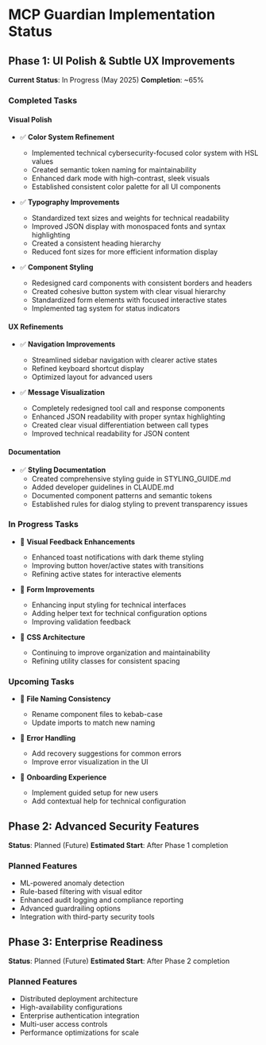 # MCP Guardian Implementation Status

## Phase 1: UI Polish & Subtle UX Improvements

**Current Status**: In Progress (May 2025)
**Completion**: ~65%

### Completed Tasks

#### Visual Polish
- ✅ **Color System Refinement**
  - Implemented technical cybersecurity-focused color system with HSL values
  - Created semantic token naming for maintainability
  - Enhanced dark mode with high-contrast, sleek visuals
  - Established consistent color palette for all UI components

- ✅ **Typography Improvements**
  - Standardized text sizes and weights for technical readability
  - Improved JSON display with monospaced fonts and syntax highlighting
  - Created a consistent heading hierarchy
  - Reduced font sizes for more efficient information display

- ✅ **Component Styling**
  - Redesigned card components with consistent borders and headers
  - Created cohesive button system with clear visual hierarchy
  - Standardized form elements with focused interactive states
  - Implemented tag system for status indicators

#### UX Refinements
- ✅ **Navigation Improvements**
  - Streamlined sidebar navigation with clearer active states
  - Refined keyboard shortcut display
  - Optimized layout for advanced users

- ✅ **Message Visualization**
  - Completely redesigned tool call and response components
  - Enhanced JSON readability with proper syntax highlighting
  - Created clear visual differentiation between call types
  - Improved technical readability for JSON content

#### Documentation
- ✅ **Styling Documentation**
  - Created comprehensive styling guide in STYLING_GUIDE.md
  - Added developer guidelines in CLAUDE.md
  - Documented component patterns and semantic tokens
  - Established rules for dialog styling to prevent transparency issues

### In Progress Tasks

- 🔄 **Visual Feedback Enhancements**
  - Enhanced toast notifications with dark theme styling
  - Improving button hover/active states with transitions
  - Refining active states for interactive elements

- 🔄 **Form Improvements**
  - Enhancing input styling for technical interfaces
  - Adding helper text for technical configuration options
  - Improving validation feedback

- 🔄 **CSS Architecture**
  - Continuing to improve organization and maintainability
  - Refining utility classes for consistent spacing

### Upcoming Tasks

- 📅 **File Naming Consistency**
  - Rename component files to kebab-case
  - Update imports to match new naming

- 📅 **Error Handling**
  - Add recovery suggestions for common errors
  - Improve error visualization in the UI

- 📅 **Onboarding Experience**
  - Implement guided setup for new users
  - Add contextual help for technical configuration

## Phase 2: Advanced Security Features

**Status**: Planned (Future)
**Estimated Start**: After Phase 1 completion

### Planned Features
- ML-powered anomaly detection
- Rule-based filtering with visual editor
- Enhanced audit logging and compliance reporting
- Advanced guardrailing options
- Integration with third-party security tools

## Phase 3: Enterprise Readiness

**Status**: Planned (Future)
**Estimated Start**: After Phase 2 completion

### Planned Features
- Distributed deployment architecture
- High-availability configurations
- Enterprise authentication integration
- Multi-user access controls
- Performance optimizations for scale